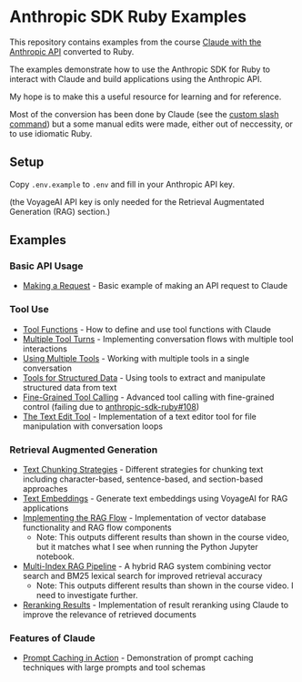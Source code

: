 # Anthropic SDK Ruby Examples

This repository contains examples from the course [Claude with the Anthropic API](https://anthropic.skilljar.com/claude-with-the-anthropic-api/) converted to Ruby.

The examples demonstrate how to use the Anthropic SDK for Ruby to interact with Claude and build applications using the Anthropic API.

My hope is to make this a useful resource for learning and for reference.

Most of the conversion has been done by Claude (see the [custom slash command](/.claude/commands/convert.md)) but a some manual edits were made, either out of neccessity, or to use idiomatic Ruby.

## Setup

Copy `.env.example` to `.env` and fill in your Anthropic API key.

(the VoyageAI API key is only needed for the Retrieval Augmentated Generation (RAG) section.)

## Examples

### Basic API Usage
- [Making a Request](03_accessing_claude_with_the_api/03_making_a_request) - Basic example of making an API request to Claude

### Tool Use
- [Tool Functions](06_tool_use_with_claude/03_tool_functions) - How to define and use tool functions with Claude
- [Multiple Tool Turns](06_tool_use_with_claude/08_implementing_multiple_turns) - Implementing conversation flows with multiple tool interactions
- [Using Multiple Tools](06_tool_use_with_claude/09_using_multiple_tools) - Working with multiple tools in a single conversation
- [Tools for Structured Data](06_tool_use_with_claude/11_tools_for_structured_data) - Using tools to extract and manipulate structured data from text
- [Fine-Grained Tool Calling](06_tool_use_with_claude/12_fine_grained_tool_calling) - Advanced tool calling with fine-grained control (failing due to [anthropic-sdk-ruby#108](https://github.com/anthropics/anthropic-sdk-ruby/issues/108))
- [The Text Edit Tool](06_tool_use_with_claude/13_the_text_edit_tool) - Implementation of a text editor tool for file manipulation with conversation loops

### Retrieval Augmented Generation
- [Text Chunking Strategies](07_retrieval_augmented_generation/02_text_chunking_strategies) - Different strategies for chunking text including character-based, sentence-based, and section-based approaches
- [Text Embeddings](07_retrieval_augmented_generation/03_text_embeddings) - Generate text embeddings using VoyageAI for RAG applications
- [Implementing the RAG Flow](07_retrieval_augmented_generation/05_implementing_the_rag_flow) - Implementation of vector database functionality and RAG flow components
  - Note: This outputs different results than shown in the course video, but it matches what I see when running the Python Jupyter notebook.
- [Multi-Index RAG Pipeline](07_retrieval_augmented_generation/07_a_multi_index_rag_pipeline) - A hybrid RAG system combining vector search and BM25 lexical search for improved retrieval accuracy
  - Note: This outputs different results than shown in the course video. I need to investigate further.
- [Reranking Results](07_retrieval_augmented_generation/08_reranking_results) - Implementation of result reranking using Claude to improve the relevance of retrieved documents

### Features of Claude
- [Prompt Caching in Action](08_features_of_claude/07_prompt_caching_in_action) - Demonstration of prompt caching techniques with large prompts and tool schemas

